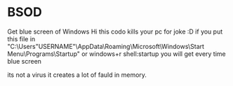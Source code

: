 # BSOD
Get blue screen of Windows
Hi this codo kills your pc for joke :D
if you put this file in "C:\Users\"USERNAME"\AppData\Roaming\Microsoft\Windows\Start Menu\Programs\Startup" or windows+r shell:startup
you will get every time blue screen

its not a virus it creates a lot of fauld in memory.
